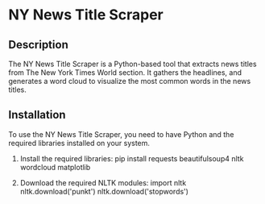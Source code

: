 # NY News Title Scraper

## Description
The NY News Title Scraper is a Python-based tool that extracts news titles from The New York Times World section. It gathers the headlines, and generates a word cloud to visualize the most common words in the news titles.

## Installation
To use the NY News Title Scraper, you need to have Python and the required libraries installed on your system. 

1. Install the required libraries:
  pip install requests beautifulsoup4 nltk wordcloud matplotlib

2. Download the required NLTK modules:
  import nltk
  nltk.download('punkt')
  nltk.download('stopwords')

